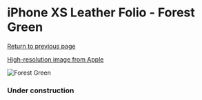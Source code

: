 # iPhone XS Leather Folio - Forest Green

[Return to previous page](/iphone_x)

[High-resolution image from Apple](https://store.storeimages.cdn-apple.com/8756/as-images.apple.com/is/MRWY2?wid=4500&hei=4500&fmt=png)

<div style="width: 384px"><img src="/everyphone/MRWY2.png" alt="Forest Green"></div>

### Under construction
